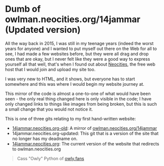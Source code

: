 # Dumb of owlman.neocities.org/14jammar (Updated version)

All the way back in 2015, I was still in my teenage years (indeed the worst years for anyone) and I wanted to put myself out there on the Web for all to see, I had made a few websites before, but they were all drag and drop ones that are okay, but I never felt like they were a good way to express yourself all that well, that's when I found out about [Neocities](https://neocities.org), the free web host that I would join and upload my site too.

I was very new to HTML, and it shows, but everyone has to start somewhere and this was where I would begin my website journey at.

This mirror of the code is almost a one-to-one of what would have been seen - the only real thing changed here is only visible in the code; I have only changed links to things like images from being broken, but this is such a small change that you would not notice it.

This is one of three gits relating to my first hand-written website:

* [14jammar.neocities.org-old](https://github.com/DynTylluan/14jammar.neocities.org-old): A mirror of [owlman.neocities.org/14jammar](https://owlman.neocities.org/14jammar)
* 14jammar.neocities.org-updated: This git that is a version of the site that no longer has my deadname on.
* [14jammar.neocities.org](https://github.com/DynTylluan/14jammar.neocities.org): The current version of the website that redirects to owlman.neocities.org

> Cass "Owly" Python of [owly.fans](https://owly.fans)